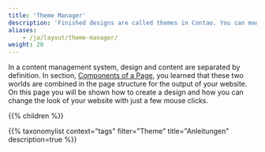 ```yaml
---
title: 'Theme Manager'
description: 'Finished designs are called themes in Contao. You can manage them, as well as export and import them, with the theme manager.'
aliases:
    - /ja/layout/theme-manager/
weight: 20
---
```


In a content management system, design and content are separated by definition. In section, [Components of a Page](/ja/layout/site-structure/pages-as-central-elements/#components-of-a-page), you learned that these two worlds are combined in the page structure for the output of your website. On this page you will be shown how to create a design and how you can change the look of your website with just a few mouse clicks.

{{% children %}}

{{% taxonomylist context="tags" filter="Theme" title="Anleitungen" description=true %}}
